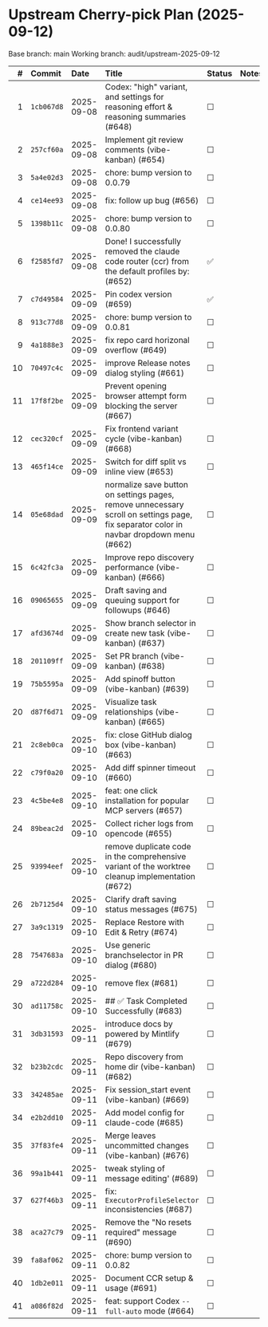 # Upstream Cherry-pick Plan (2025-09-12)

Base branch: main
Working branch: audit/upstream-2025-09-12

| # | Commit | Date | Title | Status | Notes |
|---:|:------|:-----|:------|:-------|:------|
|  1 | `1cb067d8` | 2025-09-08 | Codex: "high" variant, and settings for reasoning effort & reasoning summaries (#648) | ☐ |  |
|  2 | `257cf60a` | 2025-09-08 | Implement git review comments (vibe-kanban) (#654) | ☐ |  |
|  3 | `5a4e02d3` | 2025-09-08 | chore: bump version to 0.0.79 | ☐ |  |
|  4 | `ce14ee93` | 2025-09-08 | fix: follow up bug (#656) | ☐ |  |
|  5 | `1398b11c` | 2025-09-08 | chore: bump version to 0.0.80 | ☐ |  |
|  6 | `f2585fd7` | 2025-09-08 | Done! I successfully removed the claude code router (ccr) from the default profiles by: (#652) | ✅ |  |
|  7 | `c7d49584` | 2025-09-09 | Pin codex version (#659) | ✅ |  |
|  8 | `913c77d8` | 2025-09-09 | chore: bump version to 0.0.81 | ☐ |  |
|  9 | `4a1888e3` | 2025-09-09 | fix repo card horizonal overflow (#649) | ☐ |  |
| 10 | `70497c4c` | 2025-09-09 | improve Release notes dialog styling (#661) | ☐ |  |
| 11 | `17f8f2be` | 2025-09-09 | Prevent opening browser attempt form blocking the server (#667) | ☐ |  |
| 12 | `cec320cf` | 2025-09-09 | Fix frontend variant cycle (vibe-kanban) (#668) | ☐ |  |
| 13 | `465f14ce` | 2025-09-09 | Switch for diff split vs inline view (#653) | ☐ |  |
| 14 | `05e68dad` | 2025-09-09 | normalize save button on settings pages, remove unnecessary scroll on settings page, fix separator color in navbar dropdown menu (#662) | ☐ |  |
| 15 | `6c42fc3a` | 2025-09-09 | Improve repo discovery performance (vibe-kanban) (#666) | ☐ |  |
| 16 | `09065655` | 2025-09-09 | Draft saving and queuing support for followups (#646) | ☐ |  |
| 17 | `afd3674d` | 2025-09-09 | Show branch selector in create new task (vibe-kanban) (#637) | ☐ |  |
| 18 | `201109ff` | 2025-09-09 | Set PR branch (vibe-kanban) (#638) | ☐ |  |
| 19 | `75b5595a` | 2025-09-09 | Add spinoff button (vibe-kanban) (#639) | ☐ |  |
| 20 | `d87f6d71` | 2025-09-09 | Visualize task relationships (vibe-kanban) (#665) | ☐ |  |
| 21 | `2c8eb0ca` | 2025-09-10 | fix: close GitHub dialog box (vibe-kanban) (#663) | ☐ |  |
| 22 | `c79f0a20` | 2025-09-10 | Add diff spinner timeout (#660) | ☐ |  |
| 23 | `4c5be4e8` | 2025-09-10 | feat: one click installation for popular MCP servers (#657) | ☐ |  |
| 24 | `89beac2d` | 2025-09-10 | Collect richer logs from opencode (#655) | ☐ |  |
| 25 | `93994eef` | 2025-09-10 | remove duplicate code in the comprehensive variant of the worktree cleanup implementation (#672) | ☐ |  |
| 26 | `2b7125d4` | 2025-09-10 | Clarify draft saving status messages (#675) | ☐ |  |
| 27 | `3a9c1319` | 2025-09-10 | Replace Restore with Edit & Retry (#674) | ☐ |  |
| 28 | `7547683a` | 2025-09-10 | Use generic branchselector in PR dialog (#680) | ☐ |  |
| 29 | `a722d284` | 2025-09-10 | remove flex (#681) | ☐ |  |
| 30 | `ad11758c` | 2025-09-10 | ## ✅ Task Completed Successfully (#683) | ☐ |  |
| 31 | `3db31593` | 2025-09-11 | introduce docs by powered by Mintlify (#679) | ☐ |  |
| 32 | `b23b2cdc` | 2025-09-11 | Repo discovery from home dir (vibe-kanban) (#682) | ☐ |  |
| 33 | `342485ae` | 2025-09-11 | Fix session_start event (vibe-kanban) (#669) | ☐ |  |
| 34 | `e2b2dd10` | 2025-09-11 | Add model config for claude-code (#685) | ☐ |  |
| 35 | `37f83fe4` | 2025-09-11 | Merge leaves uncommitted changes (vibe-kanban) (#676) | ☐ |  |
| 36 | `99a1b441` | 2025-09-11 | tweak styling of message editing' (#689) | ☐ |  |
| 37 | `627f46b3` | 2025-09-11 | fix: `ExecutorProfileSelector` inconsistencies (#687) | ☐ |  |
| 38 | `aca27c79` | 2025-09-11 | Remove the "No resets required" message (#690) | ☐ |  |
| 39 | `fa8af062` | 2025-09-11 | chore: bump version to 0.0.82 | ☐ |  |
| 40 | `1db2e011` | 2025-09-11 | Document CCR setup & usage (#691) | ☐ |  |
| 41 | `a086f82d` | 2025-09-11 | feat: support Codex `--full-auto` mode (#664) | ☐ |  |
